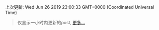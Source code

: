 
  
 上次更新: Wed Jun 26 2019 23:00:33 GMT+0000 (Coordinated Universal Time) 

 > 仅显示一小时内更新的post, [更多...](screenshots/)
  